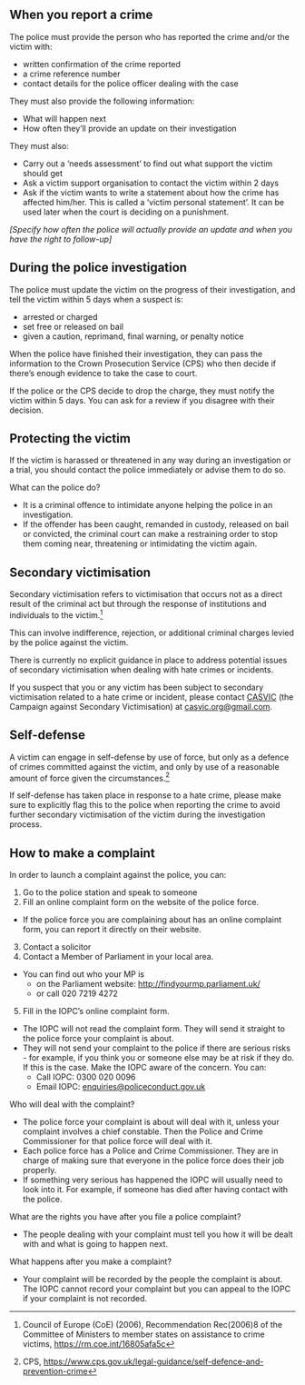## When you report a crime
The police must provide the person who has reported the crime and/or the victim with:
- written confirmation of the crime reported
- a crime reference number
- contact details for the police officer dealing with the case

They must also provide the following information:
- What will happen next
- How often they’ll provide an update on their investigation

They must also:
- Carry out a ‘needs assessment’ to find out what support the victim should get
- Ask a victim support organisation to contact the victim within 2 days
- Ask if the victim wants to write a statement about how the crime has affected him/her. This is called a ‘victim personal statement’. It can be used later when the court is deciding on a punishment.

*[Specify how often the police will actually provide an update and when you have the right to follow-up]*

## During the police investigation
The police must update the victim on the progress of their investigation, and tell the victim within 5 days when a suspect is:
- arrested or charged
- set free or released on bail
- given a caution, reprimand, final warning, or penalty notice

When the police have finished their investigation, they can pass the information to the Crown Prosecution Service (CPS) who then decide if there’s enough evidence to take the case to court.

If the police or the CPS decide to drop the charge, they must notify the victim within 5 days. You can ask for a review if you disagree with their decision.

## Protecting the victim
If the victim is harassed or threatened in any way during an investigation or a trial, you should contact the police immediately or advise them to do so.

What can the police do?​
- It is a criminal offence to intimidate anyone helping the police in an investigation.
- If the offender has been caught, remanded in custody, released on bail or convicted, the criminal court can make a restraining order to stop them coming near, threatening or intimidating the victim again.

## Secondary victimisation

Secondary victimisation refers to victimisation that occurs not as a direct result of the criminal act but through the response of institutions and individuals to the victim.[^1]

This can involve indifference, rejection, or additional criminal charges levied by the police against the victim.

There is currently no explicit guidance in place to address potential issues of secondary victimisation when dealing with hate crimes or incidents.

If you suspect that you or any victim has been subject to secondary victimisation related to a hate crime or incident, please contact [CASVIC](https://www.hackneychinese.org.uk/post/casvic-launches-a-national-hate-crime-survey-for-east-and-southeast-asians) (the Campaign against Secondary Victimisation) at casvic.org@gmail.com.

[^1]:Council of Europe (CoE) (2006), Recommendation Rec(2006)8 of the Committee of Ministers to member states on assistance to crime victims, https://rm.coe.int/16805afa5c

## Self-defense
A victim can engage in self-defense by use of force, but only as a defence of crimes committed against the victim, and only by use of a reasonable amount of force given the circumstances.[^2]

If self-defense has taken place in response to a hate crime, please make sure to explicitly flag this to the police when reporting the crime to avoid further secondary victimisation of the victim during the investigation process.

[^2]:CPS, https://www.cps.gov.uk/legal-guidance/self-defence-and-prevention-crime

## How to make a complaint
In order to launch a complaint against the police, you can:
1. Go to the police station and speak to someone
2. Fill an online complaint form on the website of the police force.
  - If the police force you are complaining about has an online complaint form, you can report it directly on their website.
3. Contact a solicitor
4. Contact a Member of Parliament in your local area. ​
  - You can find out who your MP is
    - on the Parliament website: http://findyourmp.parliament.uk/
    - or call 020 7219 4272
5. Fill in the IOPC’s online complaint form.
  - The IOPC will not read the complaint form. They will send it straight to the police force your complaint is about.
  - They will not send your complaint to the police if there are serious risks - for example, if you think you or someone else may be at risk if they do. If this is the case. Make the IOPC aware of the concern. You can:  
    - Call IOPC: 0300 020 0096
    - Email IOPC: enquiries@policeconduct.gov.uk

Who will deal with the complaint?
- The police force your complaint is about will deal with it, unless your complaint involves a chief constable. Then the Police and Crime Commissioner for that police force will deal with it.
- Each police force has a Police and Crime Commissioner. They are in charge of making sure that everyone in the police force does their job properly.
- If something very serious has happened the IOPC will usually need to look into it. For example, if someone has died after having contact with the police.

What are the rights you have after you file a police complaint?
- The people dealing with your complaint must tell you how it will be dealt with and what is going to happen next.

What happens after you make a complaint?
- Your complaint will be recorded by the people the complaint is about. The IOPC cannot record your complaint but you can appeal to the IOPC if your complaint is not recorded.
